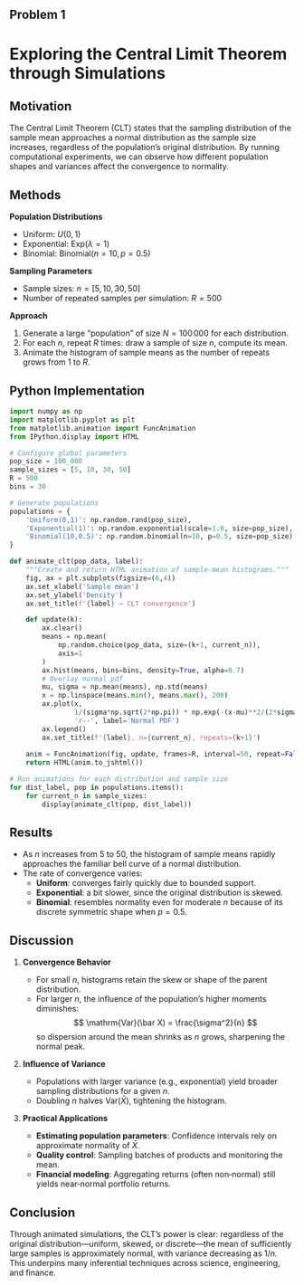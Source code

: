 ## Problem 1

# Exploring the Central Limit Theorem through Simulations

## Motivation

The Central Limit Theorem (CLT) states that the sampling distribution of the sample mean approaches a normal distribution as the sample size increases, regardless of the population’s original distribution. By running computational experiments, we can observe how different population shapes and variances affect the convergence to normality.

## Methods

**Population Distributions**  
- Uniform: $U(0,1)$  
- Exponential: $\mathrm{Exp}(\lambda=1)$  
- Binomial: $\mathrm{Binomial}(n=10, p=0.5)$  

**Sampling Parameters**  
- Sample sizes: $n = [5, 10, 30, 50]$  
- Number of repeated samples per simulation: $R = 500$  

**Approach**  
1. Generate a large “population” of size $N = 100\,000$ for each distribution.  
2. For each $n$, repeat $R$ times: draw a sample of size $n$, compute its mean.  
3. Animate the histogram of sample means as the number of repeats grows from 1 to $R$.

## Python Implementation
```python
import numpy as np
import matplotlib.pyplot as plt
from matplotlib.animation import FuncAnimation
from IPython.display import HTML

# Configure global parameters
pop_size = 100_000
sample_sizes = [5, 10, 30, 50]
R = 500
bins = 30

# Generate populations
populations = {
    'Uniform(0,1)': np.random.rand(pop_size),
    'Exponential(1)': np.random.exponential(scale=1.0, size=pop_size),
    'Binomial(10,0.5)': np.random.binomial(n=10, p=0.5, size=pop_size)
}

def animate_clt(pop_data, label):
    """Create and return HTML animation of sample‐mean histograms."""
    fig, ax = plt.subplots(figsize=(6,4))
    ax.set_xlabel('Sample mean')
    ax.set_ylabel('Density')
    ax.set_title(f'{label} → CLT convergence')

    def update(k):
        ax.clear()
        means = np.mean(
            np.random.choice(pop_data, size=(k+1, current_n)),
            axis=1
        )
        ax.hist(means, bins=bins, density=True, alpha=0.7)
        # Overlay normal pdf
        mu, sigma = np.mean(means), np.std(means)
        x = np.linspace(means.min(), means.max(), 200)
        ax.plot(x, 
                1/(sigma*np.sqrt(2*np.pi)) * np.exp(-(x-mu)**2/(2*sigma**2)),
                'r--', label='Normal PDF')
        ax.legend()
        ax.set_title(f'{label}, n={current_n}, repeats={k+1}')
    
    anim = FuncAnimation(fig, update, frames=R, interval=50, repeat=False)
    return HTML(anim.to_jshtml())

# Run animations for each distribution and sample size
for dist_label, pop in populations.items():
    for current_n in sample_sizes:
        display(animate_clt(pop, dist_label))
```

## Results

- As $n$ increases from 5 to 50, the histogram of sample means rapidly approaches the familiar bell curve of a normal distribution.  
- The rate of convergence varies:  
  - **Uniform**: converges fairly quickly due to bounded support.  
  - **Exponential**: a bit slower, since the original distribution is skewed.  
  - **Binomial**: resembles normality even for moderate $n$ because of its discrete symmetric shape when $p=0.5$.

## Discussion

1. **Convergence Behavior**  
   - For small $n$, histograms retain the skew or shape of the parent distribution.  
   - For larger $n$, the influence of the population’s higher moments diminishes:  
     $$
       \mathrm{Var}(\bar X) = \frac{\sigma^2}{n}
     $$
     so dispersion around the mean shrinks as $n$ grows, sharpening the normal peak.

2. **Influence of Variance**  
   - Populations with larger variance (e.g., exponential) yield broader sampling distributions for a given $n$.  
   - Doubling $n$ halves $\mathrm{Var}(\bar X)$, tightening the histogram.

3. **Practical Applications**  
   - **Estimating population parameters**: Confidence intervals rely on approximate normality of $\bar X$.  
   - **Quality control**: Sampling batches of products and monitoring the mean.  
   - **Financial modeling**: Aggregating returns (often non‐normal) still yields near‐normal portfolio returns.

## Conclusion

Through animated simulations, the CLT’s power is clear: regardless of the original distribution—uniform, skewed, or discrete—the mean of sufficiently large samples is approximately normal, with variance decreasing as $1/n$. This underpins many inferential techniques across science, engineering, and finance.